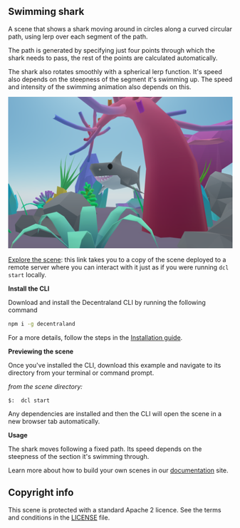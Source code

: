 ## Swimming shark

A scene that shows a shark moving around in circles along a curved circular path, using lerp over each segment of the path.

The path is generated by specifying just four points through which the shark needs to pass, the rest of the points are calculated automatically.

The shark also rotates smoothly with a spherical lerp function. It's speed also depends on the steepness of the segment it's swimming up. The speed and intensity of the swimming animation also depends on this.

![](screenshot/screenshot.png)

[Explore the scene](https://swimming-shark-fnbuyslcqi.now.sh): this link takes you to a copy of the scene deployed to a remote server where you can interact with it just as if you were running `dcl start` locally.

**Install the CLI**

Download and install the Decentraland CLI by running the following command

```bash
npm i -g decentraland
```

For a more details, follow the steps in the [Installation guide](https://docs.decentraland.org/documentation/installation-guide/).


**Previewing the scene**

Once you've installed the CLI, download this example and navigate to its directory from your terminal or command prompt.

_from the scene directory:_

```
$:  dcl start
```

Any dependencies are installed and then the CLI will open the scene in a new browser tab automatically.

**Usage**

The shark moves following a fixed path. Its speed depends on the steepness of the section it's swimming through.

Learn more about how to build your own scenes in our [documentation](https://docs.decentraland.org/) site.

## Copyright info

This scene is protected with a standard Apache 2 licence. See the terms and conditions in the [LICENSE](/LICENSE) file.